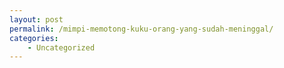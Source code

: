 ```yaml
---
layout: post
permalink: /mimpi-memotong-kuku-orang-yang-sudah-meninggal/
categories:
    - Uncategorized
---
```


